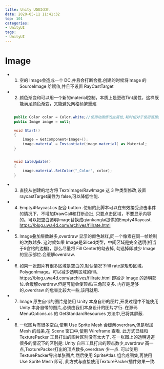 ```yaml
---
title: Unity UGUI优化
date: 2020-05-11 11:41:32
top: 101
categories:
- UnityUI
tags:
- UnityUI
---
```


# Image

* 1. 空的 Image会造成一个 DC,并且会打断合批.创建的时候将Image 的 SourceImage 给赋值,并且不设置 RayCastTarget

* 2. 颜色渐变和可以用一个新的material控制，本质上是更改Tint属性，这样既能满足颜色渐变，又能避免网格频繁重建

```c#

    public Color color = Color.white;//使用动画修改此属性,耗时相对于使用直接修改Image.Color属性非常少
    public Image image = null;

    void Start()
    {
        image = GetComponent<Image>();
        image.material = Instantiate(image.material) as Material;
    }


    void LateUpdate()
    {
        image.material.SetColor("_Color", color);
    }


```

* 3. 直接从创建的地方将 Text/Image/RawImage 这 3 种类型修改,设置 raycastTarget属性为 false,可以降低性能.

* 4. Empty4Raycast.cs 配合 button .使用的此脚本可以在有效接受点击事件的情况下，不增加DrawCall和打断合批, 
     只要点击区域，不要显示内容的。可以把空白透明Image替换成qiankanglai提供的Empty4Raycast.
     https://blog.uwa4d.com/archives/fillrate.html

     
* 5. Image叠加层数越多,overdraw 显示的颜色越红,同一个像素在同一帧绘制的次数越多. 
     这时候如果 Image是Sliced类型，中间区域是完全透明(相当于9宫格的边框)，那么尽量将 Fill Center的勾去掉,
     勾选掉即减少 Image 的显示部位.会缓解overdraw.


* 6. 如果一张图片有很多区域是空白的,默认情况下fill rate是矩形区域。PolygonImage。可以减少透明区域的fill。
     https://blog.uwa4d.com/archives/fillrate.html
     即减少 Image 的透明部位.会缓解overdraw.但是可能会使顶点/三角形变多.
     内存是足够的,overdraw 的危害比较大一些,该用就用.


* 7. Image 原生自带的图片是使用 Unity 本身自带的图片,开发过程中不能使用Unity 本身自带的图片,必须由我们本身设计的图片才行.
     在源码 MenuOptions.cs 的 GetStandardResources 方法中,已将其屏蔽.


* 8. 一张图片有很多空白,使用 Use Sprite Mesh 会缓解overdraw,但是增加 Mesh 的线条,在 Scene 窗口中,使用 Wireframe 查看.
     此方式已经和 TexturePacker 工具打出的图片区别没有太大了.
     在一张图上的透明通道很多的情况下的区别是:
     Unity 自带工具打出的顶点数少,overdraw 高一点,TexturePacker打出的顶点数多,overdraw 少一点.
     可以使用TexturePacker导出单张图片,然后使用 SpriteAtlas 组合成图集,再使用 Use Sprite Mesh 即可,
     此方式与直接使用TexturePacker插件效果一致.


